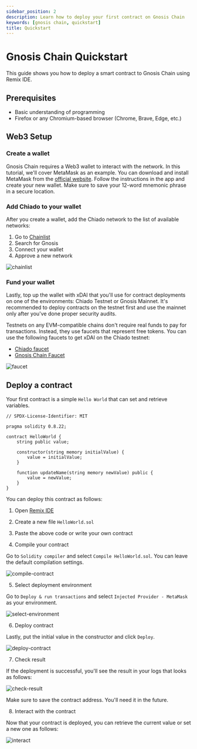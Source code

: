 ```yaml
--- 
sidebar_position: 2
description: Learn how to deploy your first contract on Gnosis Chain
keywords: [gnosis chain, quickstart]
title: Quickstart
---
```


# Gnosis Chain Quickstart

This guide shows you how to deploy a smart contract to Gnosis Chain using Remix IDE.

## Prerequisites

- Basic understanding of programming
- Firefox or any Chromium-based browser (Chrome, Brave, Edge, etc.)

## Web3 Setup

### Create a wallet

Gnosis Chain requires a Web3 wallet to interact with the network. In this tutorial, we'll cover MetaMask as an example. You can download and install MetaMask from the [official website](https://metamask.io/download/). Follow the instructions in the app and create your new wallet. Make sure to save your 12-word mnemonic phrase in a secure location.

### Add Chiado to your wallet

After you create a wallet, add the Chiado network to the list of available networks:

1. Go to [Chainlist](https://chainlist.org/?search=gnosis&testnets=true)
2. Search for Gnosis
3. Connect your wallet
4. Approve a new network

![chainlist](/img/developers/quickstart/chainlist.png)

### Fund your wallet

Lastly, top up the wallet with xDAI that you'll use for contract deployments on one of the environments: Chiado Testnet or Gnosis Mainnet. It's recommended to deploy contracts on the testnet first and use the mainnet only after you've done proper security audits.

Testnets on any EVM-compatible chains don't require real funds to pay for transactions. Instead, they use faucets that represent free tokens. You can use the following faucets to get xDAI on the Chiado testnet:
- [Chiado faucet](https://faucet.chiadochain.net/)
- [Gnosis Chain Faucet](https://gnosisfaucet.com/)

![faucet](/img/developers/quickstart/faucet.png)

## Deploy a contract

Your first contract is a simple `Hello World` that can set and retrieve variables.

```solidity
// SPDX-License-Identifier: MIT

pragma solidity 0.8.22;

contract HelloWorld {
    string public value;

    constructor(string memory initialValue) {
        value = initialValue;
    }

    function updateName(string memory newValue) public {
        value = newValue;
    }
}
```

You can deploy this contract as follows:

1. Open [Remix IDE](https://remix.ethereum.org/)

2. Create a new file `HelloWorld.sol`

3. Paste the above code or write your own contract

4. Compile your contract

Go to `Solidity compiler` and select `Compile HelloWorld.sol`. You can leave the default compilation settings.

![compile-contract](/img/developers/quickstart/compile.png)

5. Select deployment environment

Go to `Deploy & run transactions` and select `Injected Provider - MetaMask` as your environment.

![select-environment](/img/developers/quickstart/environment.png)

6. Deploy contract

Lastly, put the initial value in the constructor and click `Deploy`.

![deploy-contract](/img/developers/quickstart/deploy.png)

7. Check result

If the deployment is successful, you'll see the result in your logs that looks as follows:

![check-result](/img/developers/quickstart/result.png)

Make sure to save the contract address. You'll need it in the future.

8. Interact with the contract

Now that your contract is deployed, you can retrieve the current value or set a new one as follows:


![interact](/img/developers/quickstart/interact.png)
